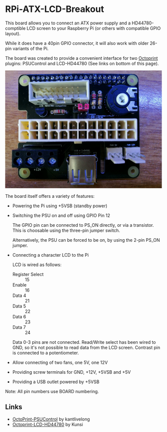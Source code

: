 # RPi-ATX-LCD-Breakout

This board allows you to connect an ATX power supply and a HD44780-comptible LCD
screen to your Raspberry Pi (or others with compatible GPIO layout).

While it does have a 40pin GPIO connector, it will also work with older 
26-pin variants of the Pi.

The board was created to provide a convenient interface for two
[Octoprint](http://octoprint.org/) plugins: PSUControl and LCD-HD44780 (See
links on bottom of this page).

![Board](img/top.jpg?raw=true)

The board itself offers a variety of features:
* Powering the Pi using +5VSB (standby power)
* Switching the PSU on and off using GPIO Pin 12
  
  The GPIO pin can be connected to PS_ON directly, or via a transistor. This is
  choosable using the three-pin jumper switch.

  Alternatively, the PSU can be forced to be on, by using the 2-pin PS_ON
  jumper.
* Connecting a character LCD to the Pi
  
  LCD is wired as follows:
  <dl>
    <dt>Register Select</dt>
    <dd>15</dd>

    <dt>Enable</dt>
    <dd>16</dd>

    <dt>Data 4</dt>
    <dd>21</dd>

    <dt>Data 5</dt>
    <dd>22</dd>

    <dt>Data 6</dt>
    <dd>23</dd>

    <dt>Data 7</dt>
    <dd>24</dd>
  </dl>

  Data 0-3 pins are not connected. Read/Write select has been wired to GND, so
  it's not possible to read data from the LCD screen. Contrast pin is
  connected to a potentiometer.
* Allow connecting of two fans, one 5V, one 12V
* Providing screw terminals for GND, +12V, +5VSB and +5V
* Providing a USB outlet powered by +5VSB

Note: All pin numbers use BOARD numbering.

## Links
* [OctoPrint-PSUControl](https://github.com/kantlivelong/OctoPrint-PSUControl) by kantlivelong
* [Octoprint-LCD-HD44780](https://github.com/Kunsi/Octoprint-LCD-HD44780) by Kunsi
